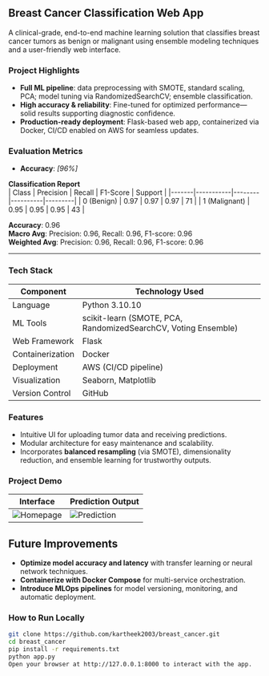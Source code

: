 ##  Breast Cancer Classification Web App

A clinical-grade, end-to-end machine learning solution that classifies breast cancer tumors as benign or malignant using ensemble modeling techniques and a user-friendly web interface.

###  Project Highlights
- **Full ML pipeline**: data preprocessing with SMOTE, standard scaling, PCA; model tuning via RandomizedSearchCV; ensemble classification.
- **High accuracy & reliability**: Fine-tuned for optimized performance—solid results supporting diagnostic confidence.
- **Production-ready deployment**: Flask-based web app, containerized via Docker, CI/CD enabled on AWS for seamless updates.

###  Evaluation Metrics
- **Accuracy**: *[96%]*  

**Classification Report**  
| Class | Precision | Recall | F1-Score | Support |
|-------|-----------|--------|----------|---------|
| 0 (Benign)  | 0.97 | 0.97 | 0.97 | 71 |
| 1 (Malignant) | 0.95 | 0.95 | 0.95 | 43 |

**Accuracy**: 0.96  
**Macro Avg**: Precision: 0.96, Recall: 0.96, F1-score: 0.96  
**Weighted Avg**: Precision: 0.96, Recall: 0.96, F1-score: 0.96  

---

###  Tech Stack
| Component            | Technology Used         |
|---------------------|--------------------------|
| Language            | Python 3.10.10               |
| ML Tools            | scikit-learn (SMOTE, PCA, RandomizedSearchCV, Voting Ensemble) |
| Web Framework       | Flask                    |
| Containerization    | Docker                   |
| Deployment          | AWS (CI/CD pipeline)     |
| Visualization       | Seaborn, Matplotlib      |
| Version Control     | GitHub                   |

###  Features
- Intuitive UI for uploading tumor data and receiving predictions.
- Modular architecture for easy maintenance and scalability.
- Incorporates **balanced resampling** (via SMOTE), dimensionality reduction, and ensemble learning for trustworthy outputs.

###  Project Demo
| Interface | Prediction Output |
|-----------|-------------------|
| ![Homepage](images/bc_homepage.png) | ![Prediction](images/bc_prediction.png) |

##  Future Improvements
- **Optimize model accuracy and latency** with transfer learning or neural network techniques.  
- **Containerize with Docker Compose** for multi-service orchestration.  
- **Introduce MLOps pipelines** for model versioning, monitoring, and automatic deployment.  


###  How to Run Locally
```bash
git clone https://github.com/kartheek2003/breast_cancer.git
cd breast_cancer
pip install -r requirements.txt
python app.py
Open your browser at http://127.0.0.1:8000 to interact with the app.

